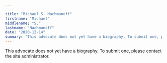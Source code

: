 ```yaml
---

title: "Michael S. Nachmanoff"
firstname: "Michael"
middlename: "S."
lastname: "Nachmanoff"
date: "2020-12-14"
summary: "This advocate does not yet have a biography. To submit one, please contact the site administrator."
---
```

This advocate does not yet have a biography. To submit one, please contact the site administrator.

